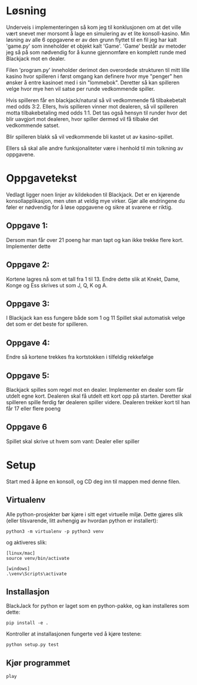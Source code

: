 # Løsning
Underveis i implementeringen så kom jeg til konklusjonen om at det ville vært snevet mer morsomt å
lage en simulering av et lite konsoll-kasino. Min løsning av alle 6 oppgavene er av den grunn
flyttet til en fil jeg har kalt 'game.py' som inneholder et objekt kalt 'Game'. 'Game' består av 
metoder jeg så på som nødvendig for å kunne gjennomføre en komplett runde med Blackjack mot en
dealer.

Filen 'program.py' inneholder derimot den overordede strukturen til mitt lille kasino hvor spilleren
i først omgang kan definere hvor mye "penger" hen ønsker å entre kasinoet med i sin "lommebok". 
Deretter så kan spilleren velge hvor mye hen vil satse per runde vedkommende spiller. 

Hvis spilleren får en blackjack/natural så vil vedkommende få tilbakebetalt med odds 3:2. Ellers,
hvis spilleren vinner mot dealeren, så vil spilleren motta tilbakebetaling med odds 1:1. Det tas
også hensyn til runder hvor det blir uavgjort mot dealeren, hvor spiller dermed vil få tilbake det
vedkommende satset.

Blir spilleren blakk så vil vedkommende bli kastet ut av kasino-spillet.

Ellers så skal alle andre funksjonaliteter være i henhold til min tolkning av oppgavene.

# Oppgavetekst
Vedlagt ligger noen linjer av kildekoden til Blackjack. Det er en kjørende konsollapplikasjon, men uten at veldig mye virker. Gjør alle endringene du føler er nødvendig for å løse oppgavene og sikre at svarene er riktig.

## Oppgave 1:
Dersom man får over 21 poeng har man tapt og kan ikke trekke flere kort. Implementer dette

## Oppgave 2:
Kortene lagres nå som et tall fra 1 til 13. Endre dette slik at Knekt, Dame, Konge og Ess skrives ut som J, Q, K og A.

## Oppgave 3:
I Blackjack kan ess fungere både som 1 og 11 Spillet skal automatisk velge det som er det beste for spilleren. 

## Oppgave 4:
Endre så kortene trekkes fra kortstokken i tilfeldig rekkefølge

## Oppgave 5:
Blackjack spilles som regel mot en dealer. Implementer en dealer som får utdelt egne kort. Dealeren skal få utdelt ett kort opp på starten. Deretter skal spilleren spille ferdig før dealeren spiller videre. Dealeren trekker kort til han får 17 eller flere poeng

## Oppgave 6
Spillet skal skrive ut hvem som vant: Dealer eller spiller

# Setup
Start med å åpne en konsoll, og CD deg inn til mappen med denne filen.

## Virtualenv
Alle python-prosjekter bør kjøre i sitt eget virtuelle miljø. Dette gjøres slik (eller tilsvarende, litt avhengig av hvordan python er installert):
```
python3 -m virtualenv -p python3 venv
```

og aktiveres slik:
```
[linux/mac]
source venv/bin/activate

[windows]
.\venv\Scripts\activate
``` 

## Installasjon
BlackJack for python er laget som en python-pakke, og kan installeres som dette:
```
pip install -e .
```

Kontroller at installasjonen fungerte ved å kjøre testene:
```
python setup.py test
```

## Kjør programmet
```
play
```
